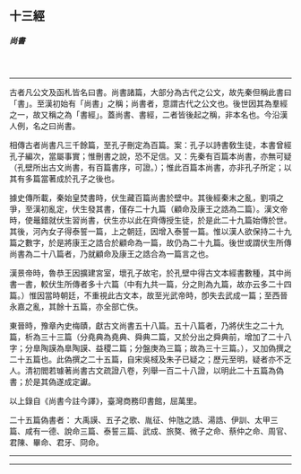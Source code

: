

## 十三經

##### 尚書

　　　　　　　　　　　　　　　　

* * *

古者凡公文及函札皆名曰書。尚書諸篇，大部分為古代之公文，故先秦但稱此書曰「書」。至漢初始有「尚書」之稱；尚書者，意謂古代之公文也。後世因其為羣經之一，故又稱之為「書經」。蓋尚書、書經，二者皆後起之稱，非本名也。今沿漢人例，名之曰尚書。

相傳古者尚書凡三千餘篇，至孔子刪定為百篇。案：孔子以詩書敎生徒，本書曾經孔子編次，當屬事實；惟刪書之說，恐不足信。又：先秦有百篇本尚書，亦無可疑（孔壁所出古文尚書，有百篇書序，可證。）；惟此百篇本尚書，亦非孔子所定；以其有多篇當著成於孔子之後也。

據史傳所載，秦始皇焚書時，伏生藏百篇尚書於壁中。其後經秦末之亂，劉項之爭，至漢初亂定，伏生發其書，僅存二十九篇（顧命及康王之誥為二篇）。漢文帝時，使鼂錯就伏生習尚書，伏生亦以此在齊傳授生徒，於是此二十九篇始傳於世。其後，河內女子得泰誓一篇，上之朝廷，因增入泰誓一篇。惟以漢人欲保持二十九篇之數字，於是將康王之誥合於顧命為一篇，故仍為二十九篇。後世或謂伏生所傳尚書為二十八篇者，乃就顧命及康王之誥合為一篇言之也。

漢景帝時，魯恭王因擴建宮室，壞孔子故宅，於孔壁中得古文本經書數種，其中尚書一書，較伏生所傳者多十六篇（中有九共一篇，分之則為九篇，故亦云多二十四篇。）惟因當時朝廷，不重視此古文本，故至光武帝時，卽失去武成一篇；至西晉永嘉之亂，其餘十五篇，亦全部亡佚。

東晉時，豫章內史梅賾，獻古文尚書五十八篇。五十八篇者，乃將伏生之二十九篇，析為三十三篇（分堯典為堯典、舜典二篇，又於分出之舜典前，增加了二十八字；分臯陶謨為臯陶謨、益稷二篇；分盤庚為三篇；故為三十三篇。），又加偽撰之二十五篇也。此偽撰之二十五篇，自宋吳棫及朱子已疑之；歷元至明，疑者亦不乏人。清初閻若璩著尚書古文疏證八卷，列舉一百二十八證，以明此二十五篇為偽書；於是其偽遂成定讞。

以上錄自《尚書今註今譯》，臺灣商務印書館，屈萬里。

二十五篇偽書者： 大禹謨、五子之歌、胤征、仲虺之誥、湯誥、伊訓、太甲三篇、咸有一德、說命三篇、泰誓三篇、武成、旅獒、微子之命、蔡仲之命、周官、君陳、畢命、君牙、冏命。

* * *

* * *

